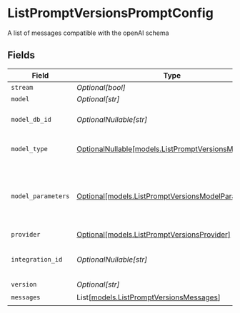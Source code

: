 # ListPromptVersionsPromptConfig

A list of messages compatible with the openAI schema


## Fields

| Field                                                                                                | Type                                                                                                 | Required                                                                                             | Description                                                                                          |
| ---------------------------------------------------------------------------------------------------- | ---------------------------------------------------------------------------------------------------- | ---------------------------------------------------------------------------------------------------- | ---------------------------------------------------------------------------------------------------- |
| `stream`                                                                                             | *Optional[bool]*                                                                                     | :heavy_minus_sign:                                                                                   | N/A                                                                                                  |
| `model`                                                                                              | *Optional[str]*                                                                                      | :heavy_minus_sign:                                                                                   | N/A                                                                                                  |
| `model_db_id`                                                                                        | *OptionalNullable[str]*                                                                              | :heavy_minus_sign:                                                                                   | The id of the resource                                                                               |
| `model_type`                                                                                         | [OptionalNullable[models.ListPromptVersionsModelType]](../models/listpromptversionsmodeltype.md)     | :heavy_minus_sign:                                                                                   | The modality of the model                                                                            |
| `model_parameters`                                                                                   | [Optional[models.ListPromptVersionsModelParameters]](../models/listpromptversionsmodelparameters.md) | :heavy_minus_sign:                                                                                   | Model Parameters: Not all parameters apply to every model                                            |
| `provider`                                                                                           | [Optional[models.ListPromptVersionsProvider]](../models/listpromptversionsprovider.md)               | :heavy_minus_sign:                                                                                   | N/A                                                                                                  |
| `integration_id`                                                                                     | *OptionalNullable[str]*                                                                              | :heavy_minus_sign:                                                                                   | The ID of the integration to use                                                                     |
| `version`                                                                                            | *Optional[str]*                                                                                      | :heavy_minus_sign:                                                                                   | N/A                                                                                                  |
| `messages`                                                                                           | List[[models.ListPromptVersionsMessages](../models/listpromptversionsmessages.md)]                   | :heavy_check_mark:                                                                                   | N/A                                                                                                  |